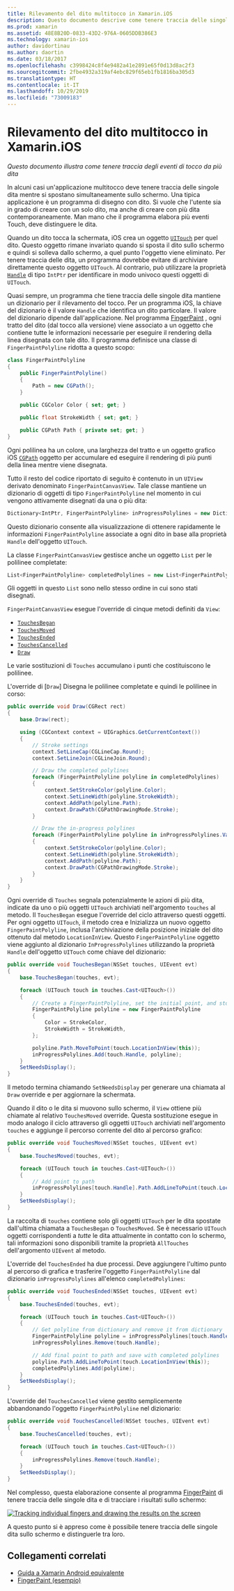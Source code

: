 ```yaml
---
title: Rilevamento del dito multitocco in Xamarin.iOS
description: Questo documento descrive come tenere traccia delle singole dita nei movimenti multitocco in un'app Xamarin.iOS. Si concentra su un esempio di app per il disegno di un dito.
ms.prod: xamarin
ms.assetid: 48E8B20D-0833-43D2-976A-0605DDB386E3
ms.technology: xamarin-ios
author: davidortinau
ms.author: daortin
ms.date: 03/18/2017
ms.openlocfilehash: c3998424c8f4e9482a41e2891e65f0d13d8ac2f3
ms.sourcegitcommit: 2fbe4932a319af4ebc829f65eb1fb1816ba305d3
ms.translationtype: HT
ms.contentlocale: it-IT
ms.lasthandoff: 10/29/2019
ms.locfileid: "73009183"
---
```

# <a name="multi-touch-finger-tracking-in-xamarinios"></a>Rilevamento del dito multitocco in Xamarin.iOS

_Questo documento illustra come tenere traccia degli eventi di tocco da più dita_

In alcuni casi un'applicazione multitocco deve tenere traccia delle singole dita mentre si spostano simultaneamente sullo schermo. Una tipica applicazione è un programma di disegno con dito. Si vuole che l'utente sia in grado di creare con un solo dito, ma anche di creare con più dita contemporaneamente. Man mano che il programma elabora più eventi Touch, deve distinguere le dita.

Quando un dito tocca la schermata, iOS crea un oggetto [`UITouch`](xref:UIKit.UITouch) per quel dito. Questo oggetto rimane invariato quando si sposta il dito sullo schermo e quindi si solleva dallo schermo, a quel punto l'oggetto viene eliminato. Per tenere traccia delle dita, un programma dovrebbe evitare di archiviare direttamente questo oggetto `UITouch`. Al contrario, può utilizzare la proprietà [`Handle`](xref:Foundation.NSObject.Handle) di tipo `IntPtr` per identificare in modo univoco questi oggetti di `UITouch`.

Quasi sempre, un programma che tiene traccia delle singole dita mantiene un dizionario per il rilevamento del tocco. Per un programma iOS, la chiave del dizionario è il valore `Handle` che identifica un dito particolare. Il valore del dizionario dipende dall'applicazione. Nel programma [FingerPaint](https://docs.microsoft.com/samples/xamarin/ios-samples/applicationfundamentals-fingerpaint) , ogni tratto del dito (dal tocco alla versione) viene associato a un oggetto che contiene tutte le informazioni necessarie per eseguire il rendering della linea disegnata con tale dito. Il programma definisce una classe di `FingerPaintPolyline` ridotta a questo scopo:

```csharp
class FingerPaintPolyline
{
    public FingerPaintPolyline()
    {
        Path = new CGPath();
    }

    public CGColor Color { set; get; }

    public float StrokeWidth { set; get; }

    public CGPath Path { private set; get; }
}
```

Ogni polilinea ha un colore, una larghezza del tratto e un oggetto grafico iOS [`CGPath`](xref:CoreGraphics.CGPath) oggetto per accumulare ed eseguire il rendering di più punti della linea mentre viene disegnata.

Tutto il resto del codice riportato di seguito è contenuto in un `UIView` derivato denominato `FingerPaintCanvasView`. Tale classe mantiene un dizionario di oggetti di tipo `FingerPaintPolyline` nel momento in cui vengono attivamente disegnati da una o più dita:

```csharp
Dictionary<IntPtr, FingerPaintPolyline> inProgressPolylines = new Dictionary<IntPtr, FingerPaintPolyline>();
```

Questo dizionario consente alla visualizzazione di ottenere rapidamente le informazioni `FingerPaintPolyline` associate a ogni dito in base alla proprietà `Handle` dell'oggetto `UITouch`.

La classe `FingerPaintCanvasView` gestisce anche un oggetto `List` per le polilinee completate:

```csharp
List<FingerPaintPolyline> completedPolylines = new List<FingerPaintPolyline>();
```

Gli oggetti in questo `List` sono nello stesso ordine in cui sono stati disegnati.

`FingerPaintCanvasView` esegue l'override di cinque metodi definiti da `View`:

- [`TouchesBegan`](xref:UIKit.UIResponder.TouchesBegan(Foundation.NSSet,UIKit.UIEvent))
- [`TouchesMoved`](xref:UIKit.UIResponder.TouchesMoved(Foundation.NSSet,UIKit.UIEvent))
- [`TouchesEnded`](xref:UIKit.UIResponder.TouchesEnded(Foundation.NSSet,UIKit.UIEvent))
- [`TouchesCancelled`](xref:UIKit.UIResponder.TouchesCancelled(Foundation.NSSet,UIKit.UIEvent))
- [`Draw`](xref:UIKit.UIView.Draw(CoreGraphics.CGRect))

Le varie sostituzioni di `Touches` accumulano i punti che costituiscono le polilinee.

L'override di [`Draw`] Disegna le polilinee completate e quindi le polilinee in corso:

```csharp
public override void Draw(CGRect rect)
{
    base.Draw(rect);

    using (CGContext context = UIGraphics.GetCurrentContext())
    {
        // Stroke settings
        context.SetLineCap(CGLineCap.Round);
        context.SetLineJoin(CGLineJoin.Round);

        // Draw the completed polylines
        foreach (FingerPaintPolyline polyline in completedPolylines)
        {
            context.SetStrokeColor(polyline.Color);
            context.SetLineWidth(polyline.StrokeWidth);
            context.AddPath(polyline.Path);
            context.DrawPath(CGPathDrawingMode.Stroke);
        }

        // Draw the in-progress polylines
        foreach (FingerPaintPolyline polyline in inProgressPolylines.Values)
        {
            context.SetStrokeColor(polyline.Color);
            context.SetLineWidth(polyline.StrokeWidth);
            context.AddPath(polyline.Path);
            context.DrawPath(CGPathDrawingMode.Stroke);
        }
    }
}
```

Ogni override di `Touches` segnala potenzialmente le azioni di più dita, indicate da uno o più oggetti `UITouch` archiviati nell'argomento `touches` al metodo. Il `TouchesBegan` esegue l'override del ciclo attraverso questi oggetti. Per ogni oggetto `UITouch`, il metodo crea e Inizializza un nuovo oggetto `FingerPaintPolyline`, inclusa l'archiviazione della posizione iniziale del dito ottenuto dal metodo `LocationInView`. Questo `FingerPaintPolyline` oggetto viene aggiunto al dizionario `InProgressPolylines` utilizzando la proprietà `Handle` dell'oggetto `UITouch` come chiave del dizionario:

```csharp
public override void TouchesBegan(NSSet touches, UIEvent evt)
{
    base.TouchesBegan(touches, evt);

    foreach (UITouch touch in touches.Cast<UITouch>())
    {
        // Create a FingerPaintPolyline, set the initial point, and store it
        FingerPaintPolyline polyline = new FingerPaintPolyline
        {
            Color = StrokeColor,
            StrokeWidth = StrokeWidth,
        };

        polyline.Path.MoveToPoint(touch.LocationInView(this));
        inProgressPolylines.Add(touch.Handle, polyline);
    }
    SetNeedsDisplay();
}
```

Il metodo termina chiamando `SetNeedsDisplay` per generare una chiamata al `Draw` override e per aggiornare la schermata.

Quando il dito o le dita si muovono sullo schermo, il `View` ottiene più chiamate al relativo `TouchesMoved` override. Questa sostituzione esegue in modo analogo il ciclo attraverso gli oggetti `UITouch` archiviati nell'argomento `touches` e aggiunge il percorso corrente del dito al percorso grafico:

```csharp
public override void TouchesMoved(NSSet touches, UIEvent evt)
{
    base.TouchesMoved(touches, evt);

    foreach (UITouch touch in touches.Cast<UITouch>())
    {
        // Add point to path
        inProgressPolylines[touch.Handle].Path.AddLineToPoint(touch.LocationInView(this));
    }
    SetNeedsDisplay();
}
```

La raccolta di `touches` contiene solo gli oggetti `UITouch` per le dita spostate dall'ultima chiamata a `TouchesBegan` o `TouchesMoved`. Se è necessario `UITouch` oggetti corrispondenti a *tutte* le dita attualmente in contatto con lo schermo, tali informazioni sono disponibili tramite la proprietà `AllTouches` dell'argomento `UIEvent` al metodo.

L'override del `TouchesEnded` ha due processi. Deve aggiungere l'ultimo punto al percorso di grafica e trasferire l'oggetto `FingerPaintPolyline` dal dizionario `inProgressPolylines` all'elenco `completedPolylines`:

```csharp
public override void TouchesEnded(NSSet touches, UIEvent evt)
{
    base.TouchesEnded(touches, evt);

    foreach (UITouch touch in touches.Cast<UITouch>())
    {
        // Get polyline from dictionary and remove it from dictionary
        FingerPaintPolyline polyline = inProgressPolylines[touch.Handle];
        inProgressPolylines.Remove(touch.Handle);

        // Add final point to path and save with completed polylines
        polyline.Path.AddLineToPoint(touch.LocationInView(this));
        completedPolylines.Add(polyline);
    }
    SetNeedsDisplay();
}
```

L'override del `TouchesCancelled` viene gestito semplicemente abbandonando l'oggetto `FingerPaintPolyline` nel dizionario:

```csharp
public override void TouchesCancelled(NSSet touches, UIEvent evt)
{
    base.TouchesCancelled(touches, evt);

    foreach (UITouch touch in touches.Cast<UITouch>())
    {
        inProgressPolylines.Remove(touch.Handle);
    }
    SetNeedsDisplay();
}
```

Nel complesso, questa elaborazione consente al programma [FingerPaint](https://docs.microsoft.com/samples/xamarin/ios-samples/applicationfundamentals-fingerpaint) di tenere traccia delle singole dita e di tracciare i risultati sullo schermo:

[![](touch-tracking-images/image01.png "Tracking individual fingers and drawing the results on the screen")](touch-tracking-images/image01.png#lightbox)

A questo punto si è appreso come è possibile tenere traccia delle singole dita sullo schermo e distinguerle tra loro.

## <a name="related-links"></a>Collegamenti correlati

- [Guida a Xamarin Android equivalente](~/android/app-fundamentals/touch/touch-tracking.md)
- [FingerPaint (esempio)](https://docs.microsoft.com/samples/xamarin/ios-samples/applicationfundamentals-fingerpaint)
